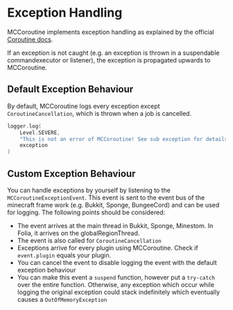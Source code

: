 # Exception Handling

MCCoroutine implements exception handling as explained by the official [Coroutine docs](https://kotlinlang.org/docs/exception-handling.html).

If an exception is not caught (e.g. an exception is thrown in a suspendable commandexecutor or listener), the exception is propagated upwards to MCCoroutine.

## Default Exception Behaviour

By default, MCCoroutine logs every exception except ``CoroutineCancellation``, which is thrown when a job is cancelled.

````kotlin
logger.log(
    Level.SEVERE,
    "This is not an error of MCCoroutine! See sub exception for details.",
    exception
)
````

## Custom Exception Behaviour

You can handle exceptions by yourself by listening to the ``MCCoroutineExceptionEvent``. This event is sent to the event bus of the minecraft frame work (e.g. Bukkit, Sponge, BungeeCord) 
and can be used for logging. The following points should be considered:

* The event arrives at the main thread in Bukkit, Sponge, Minestom. In Folia, it arrives on the globalRegionThread.
* The event is also called for ``CoroutineCancellation``
* Exceptions arrive for every plugin using MCCoroutine. Check if ``event.plugin`` equals your plugin.
* You can cancel the event to disable logging the event with the default exception behaviour
* You can make this event a ``suspend`` function, however put a ``try-catch`` over the entire function. Otherwise, any
  exception which occur while logging the original exception could stack indefinitely which eventually causes a ``OutOfMemoryException``



